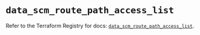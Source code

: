 # `data_scm_route_path_access_list`

Refer to the Terraform Registry for docs: [`data_scm_route_path_access_list`](https://registry.terraform.io/providers/paloaltonetworks/scm/1.0.2/docs/data-sources/route_path_access_list).
